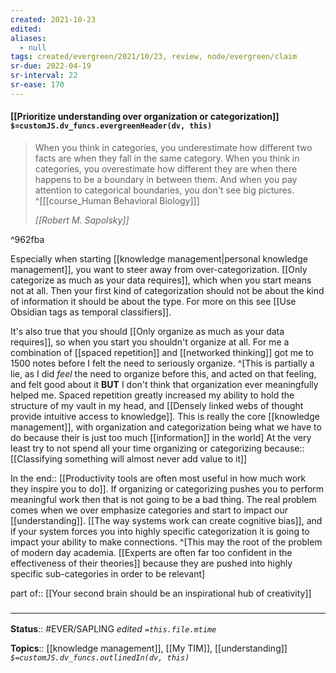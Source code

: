 ```yaml
---
created: 2021-10-23
edited: 
aliases:
  - null
tags: created/evergreen/2021/10/23, review, node/evergreen/claim
sr-due: 2022-04-19
sr-interval: 22
sr-ease: 170
---
```


#### [[Prioritize understanding over organization or categorization]] `$=customJS.dv_funcs.evergreenHeader(dv, this)`

> When you think in categories, you underestimate how different two facts are when they fall in the same category. When you think in categories, you overestimate how different they are when there happens to be a boundary in between them. And when you pay attention to categorical boundaries, you don't see big pictures. 
> ^[[[course_Human Behavioral Biology]]]
>
> <cite>[[Robert M. Sapolsky]]</cite>

^962fba

Especially when starting [[knowledge management|personal knowledge management]], you want to steer away from over-categorization. [[Only categorize as much as your data requires]], which when you start means not at all. Then your first kind of categorization should not be about the kind of information it should be about the type. For more on this see [[Use Obsidian tags as temporal classifiers]].

It's also true that you should [[Only organize as much as your data requires]], so when you start you shouldn't organize at all.
For me a combination of [[spaced repetition]] and [[networked thinking]] got me to 1500 notes before I felt the need to seriously organize.
^[This is partially a lie, as I did *feel* the need to organize before this, and acted on that feeling, and felt good about it **BUT** I don't think that organization ever meaningfully helped me. Spaced repetition greatly increased my ability to hold the structure of my vault in my head, and [[Densely linked webs of thought provide intuitive access to knowledge]]. This is really the core [[knowledge management]], with organization and categorization being what we have to do because their is just too much [[information]] in the world]
At the very least try to not spend all your time organizing or categorizing 
because:: [[Classifying something will almost never add value to it]]

In the end:: [[Productivity tools are often most useful in how much work they inspire you to do]].
If organizing or categorizing pushes you to perform meaningful work then that is not going to be a bad thing.
The real problem comes when we over emphasize categories and start to impact our [[understanding]].
[[The way systems work can create cognitive bias]], and if your system forces you into highly specific categorization it is going to impact your ability to make connections.
^[This may the root of the problem of modern day academia. [[Experts are often far too confident in the effectiveness of their theories]] because they are pushed into highly specific sub-categories in order to be relevant]

part of:: [[Your second brain should be an inspirational hub of creativity]]

### <hr class="footnote"/>

**Status**:: #EVER/SAPLING
*edited `=this.file.mtime`*

**Topics**:: [[knowledge management]], [[My TIM]], [[understanding]]
*`$=customJS.dv_funcs.outlinedIn(dv, this)`*
